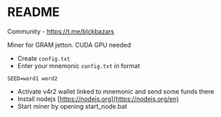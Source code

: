 # README

Community - https://t.me/blckbazars

Miner for GRAM jetton. CUDA GPU needed

- Create `config.txt`
- Enter your mnemonic `config.txt` in format
```
SEED=word1 word2
```
- Activate v4r2 wallet linked to mnemonic and send some funds there
- Install nodejs [https://nodejs.org](https://nodejs.org/en)
- Start miner by opening start_node.bat

